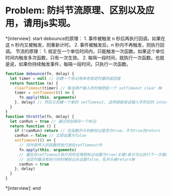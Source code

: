 # Problem: 防抖节流原理、区别以及应用，请用js实现。

*[interview]: start
debounce的原理：
    1. 事件被触发 n 秒后再执行回调，如果在这 n 秒内又被触发，则重新计时。
    2. 事件被触发后，n 秒内不再触发，则执行回调。
节流的原理：
    1. 规定在一个单位时间内，只能触发一次函数。如果这个单位时间内触发多次函数，只有一次生效。
    2. 每隔一段时间，就执行一次函数。也就是说，如果你持续触发事件，每隔一段时间，只执行一次函数。
``` javascript
function debounce(fn, delay) {
  let timer = null // 创建一个标记用来存放定时器的返回值
  return function (e) {
    clearTimeout(timer) // 每当用户输入的时候把前一个 setTimeout clear 掉
    timer = setTimeout(() => {
      fn.apply(this, arguments)
    }, delay) // 然后又创建一个新的 setTimeout, 这样就能保证输入字符后的 interval 间隔内如果还有字符输入的话，就不会执行 fn 函数
  }
}
function throttle(fn, delay) {
  let canRun = true // 通过闭包保存一个标记
  return function () {
    if (!canRun) return // 在函数开头判断标记是否为true，不为true则return
    canRun = false // 立即设置为false
    setTimeout(() => {
      // 将外部传入的函数的执行放在setTimeout中
      fn.apply(this, arguments)
      // 最后在setTimeout执行完毕后再把标记设置为true(关键)表示可以执行下一次循环了。
      // 当定时器没有执行的时候标记永远是false，在开头被return掉
      canRun = true
    }, delay)
  }
}
```
*[interview]: end
